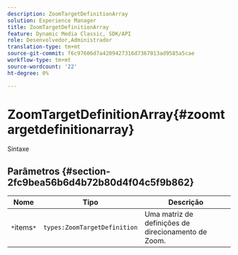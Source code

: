 ```yaml
---
description: ZoomTargetDefinitionArray
solution: Experience Manager
title: ZoomTargetDefinitionArray
feature: Dynamic Media Classic, SDK/API
role: Desenvolvedor,Administrador
translation-type: tm+mt
source-git-commit: f6c97606d7a4209427316d7367013ad9585a5cae
workflow-type: tm+mt
source-wordcount: '22'
ht-degree: 0%

---
```



# ZoomTargetDefinitionArray{#zoomtargetdefinitionarray}

Sintaxe

## Parâmetros {#section-2fc9bea56b6d4b72b80d4f04c5f9b862}

| Nome | Tipo | Descrição |
|---|---|---|
| `*`items`*` | `types:ZoomTargetDefinition` | Uma matriz de definições de direcionamento de Zoom. |

